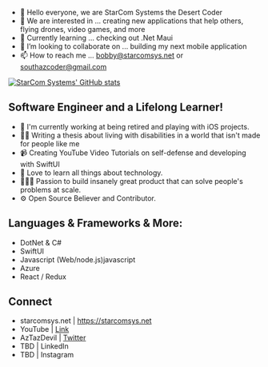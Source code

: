 - 👋 Hello everyone, we are StarCom Systems the Desert Coder
- 👀 We are interested in ... creating new applications that help others, flying drones, video games, and more
- 🌱 Currently learning ... checking out .Net Maui
- 💞️ I’m looking to collaborate on ... building my next mobile application
- 📫 How to reach me ... bobby@starcomsys.net or southazcoder@gmail.com
<!---
- 🌱 I’ve blogged here for just a few years https://starcomsys.net/blog
- 👯 I’m looking at starting a podcast https://starcomsys.net/podcast
- 🤔 I’m also on Twitter https://twitter.com/AzTazDevil
- 💬 and I like making YouTubes https://www.youtube.com/channel/UClQz6KdVcz9f_GIDxE_kGzQ (for now)
--->

[![StarCom Systems' GitHub stats](https://github-readme-stats.vercel.app/api?username=southazcoder&show_icons=true&theme=cobalt)](https://github.com/southazcoder/github-readme-stats)

<!---
[![StarCom Systems' GitHub stats](https://github-readme-stats.vercel.app/api?username=southazcoder)](https://github.com/starcomsys/github-readme-stats)
--->

## Software Engineer and a Lifelong Learner!

- 📱 I'm currently working at being retired and playing with iOS projects.
- ✍🏻 Writing a thesis about living with disabilities in a world that isn't made for people like me
- 📹 Creating YouTube Video Tutorials on self-defense and developing with SwiftUI
- 📖 Love to learn all things about technology.
- 👷🏻‍♂️ Passion to build insanely great product that can solve people's problems at scale.
- ⚙ Open Source Believer and Contributor.

## Languages & Frameworks & More:

- DotNet & C#
- SwiftUI
- Javascript (Web/node.js)javascript
- Azure
- React / Redux

<!---
- [![stuff](https://img.shields.io/badge/Visual%20Studio-blueviolet?style=for-the-badge&logo=Visual%20Studio&logoColor=white)](https://github.com/stockerb/github-readme-stats)
- [![Z](https://img.shields.io/badge/C%23-orange?style=for-the-badge&logo=C%23&logoColor=black)](https://github.com/stockerb/github-readme-stats)
- [![A](https://img.shields.io/badge/HTML5-E34F26?style=for-the-badge&logo=html5&logoColor=white)](https://github.com/stockerb/github-readme-stats)
--->

## Connect

- starcomsys.net | https://starcomsys.net
- YouTube | [Link](https://www.youtube.com/channel/UCb5ia3YqRwknWd1Xg3WjsvA)
- AzTazDevil | [Twitter](https://twitter.com/AzTazDevil)
- TBD | LinkedIn
- TBD | Instagram

<!---
stockerb/stockerb is a ✨ special ✨ repository because its `README.md` (this file) appears on your GitHub profile.
You can click the Preview link to take a look at your changes.
--->
